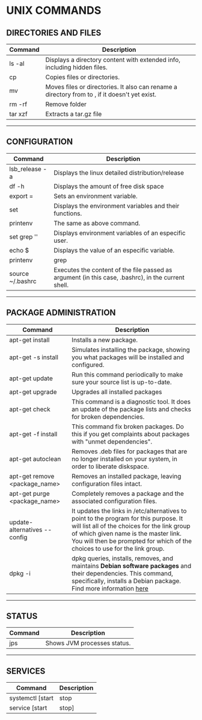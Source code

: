 # UNIX COMMANDS

## DIRECTORIES AND FILES

| Command | Description |
| ----- | ----- |
| ls -al | Displays a directory content with extended info, including hidden files. |
| cp <origin> <destiny> | Copies files or directories. |
| mv <origin> <destiny> | Moves files or directories. It also can rename a directory from <origin> to <destiny>, if it doesn't yet exist. |
| rm -rf <foldername> | Remove folder |
| tar xzf <file> | Extracts a tar.gz file |

---

## CONFIGURATION

| Command | Description |
| ----- | ----- |
| lsb_release -a | Displays the linux detailed distribution/release |
| df -h | Displays the amount of free disk space |
| export <VARIABLE>=<location> | Sets an environment variable. |
| set | Displays the environment variables and their functions. |
| printenv | The same as above command. |
| set grep '<user>' | Displays environment variables of an especific user. |
| echo $<variable name> | Displays the value of an especific variable. |
| printenv|grep <variable name> | The same as above command. |
| source ~/.bashrc | Executes the content of the file passed as argument (in this case, .bashrc), in the current shell. |

---

## PACKAGE ADMINISTRATION

| Command | Description |
| ----- | ----- |
| apt-get install <package name> | Installs a new package. |
| apt-get -s install <package name> | Simulates installing the package, showing you what packages will be installed and configured. |
| apt-get update | Run this command periodically to make sure your source list is up-to-date. |
| apt-get upgrade | Upgrades all installed packages |
| apt-get check | This command is a diagnostic tool. It does an update of the package lists and checks for broken dependencies. |
| apt-get -f install | This command fix broken packages. Do this if you get complaints about packages with "unmet dependencies". |
| apt-get autoclean | Removes .deb files for packages that are no longer installed on your system, in order to liberate diskspace. |
| apt-get remove <package_name> | Removes an installed package, leaving configuration files intact. |
| apt-get purge <package_name> | Completely removes a package and the associated configuration files. |
| update-alternatives --config <link group> | It updates the links in /etc/alternatives to point to the program for this purpose. It will list all of the choices for the link group of which given name is the master link. You will then be prompted for which of the choices to use for the link group. |
| dpkg -i <package name> | dpkg queries, installs, removes, and maintains **Debian software packages** and their dependencies. This command, specifically, installs a Debian package. Find more information [here](https://www.computerhope.com/unix/dpkg.htm) |

---

## STATUS

| Command | Description |
| ----- | ----- |
| jps | Shows JVM processes status. |

---

## SERVICES

| Command | Description |
| ----- | ----- |
| systemctl [start|stop|restart|status|kill] <service name> | Manage services in a Linux distribution that supports systemd |
| service <service name> [start|stop] | Manage services installed using init.d |

